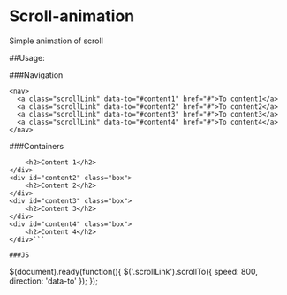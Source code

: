 Scroll-animation
================

Simple animation of scroll

##Usage:

###Navigation 

```
<nav>
  <a class="scrollLink" data-to="#content1" href="#">To content1</a>
  <a class="scrollLink" data-to="#content2" href="#">To content2</a>
  <a class="scrollLink" data-to="#content3" href="#">To content3</a>
  <a class="scrollLink" data-to="#content4" href="#">To content4</a>
</nav>
```

###Containers 

```<div id="content1"  class="box">
	<h2>Content 1</h2>
</div>
<div id="content2" class="box">
	<h2>Content 2</h2>
</div>
<div id="content3" class="box">
	<h2>Content 3</h2>
</div>
<div id="content4" class="box">
	<h2>Content 4</h2>
</div>```

###JS

```
$(document).ready(function(){
    $('.scrollLink').scrollTo({
      speed: 800,
      direction: 'data-to'
    });
  });

```



